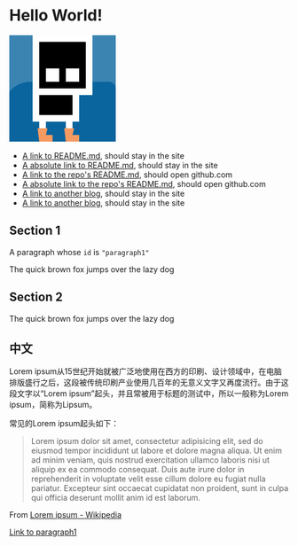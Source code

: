 # Hello World!

![Avatar](../images/avatar.png)

- [A link to README.md](../README.md), should stay in the site
- [A absolute link to README.md](/blog/README.md), should stay in the site
- [A link to the repo's README.md](../../README.md), should open github.com
- [A absolute link to the repo's README.md](/README.md), should open github.com
- [A link to another blog](./2021-01-20-Blog2.md), should stay in the site
- [A link to another blog](2021-01-20-Blog2.md), should stay in the site

## Section 1

<p id="paragraph1">A paragraph whose <code>id</code> is <code>"paragraph1"</code></p>

The quick brown fox jumps over the lazy dog

## Section 2

The quick brown fox jumps over the lazy dog

## 中文

Lorem ipsum从15世纪开始就被广泛地使用在西方的印刷、设计领域中，在电脑排版盛行之后，这段被传统印刷产业使用几百年的无意义文字又再度流行。由于这段文字以“Lorem ipsum”起头，并且常被用于标题的测试中，所以一般称为Lorem ipsum，简称为Lipsum。

常见的Lorem ipsum起头如下：

> Lorem ipsum dolor sit amet, consectetur adipisicing elit, sed do eiusmod tempor incididunt ut labore et dolore magna aliqua. Ut enim ad minim veniam, quis nostrud exercitation ullamco laboris nisi ut aliquip ex ea commodo consequat. Duis aute irure dolor in reprehenderit in voluptate velit esse cillum dolore eu fugiat nulla pariatur. Excepteur sint occaecat cupidatat non proident, sunt in culpa qui officia deserunt mollit anim id est laborum.

From [Lorem ipsum - Wikipedia](https://zh.wikipedia.org/wiki/Lorem_ipsum)

[Link to paragraph1](#paragraph1)
